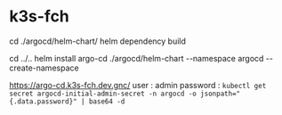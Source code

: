 # k3s-fch


cd ./argocd/helm-chart/
helm dependency build

cd ../..
helm install argo-cd ./argocd/helm-chart --namespace argocd --create-namespace

https://argo-cd.k3s-fch.dev.gnc/
user : admin
password : `kubectl get secret argocd-initial-admin-secret -n argocd -o jsonpath="{.data.password}" | base64 -d`
